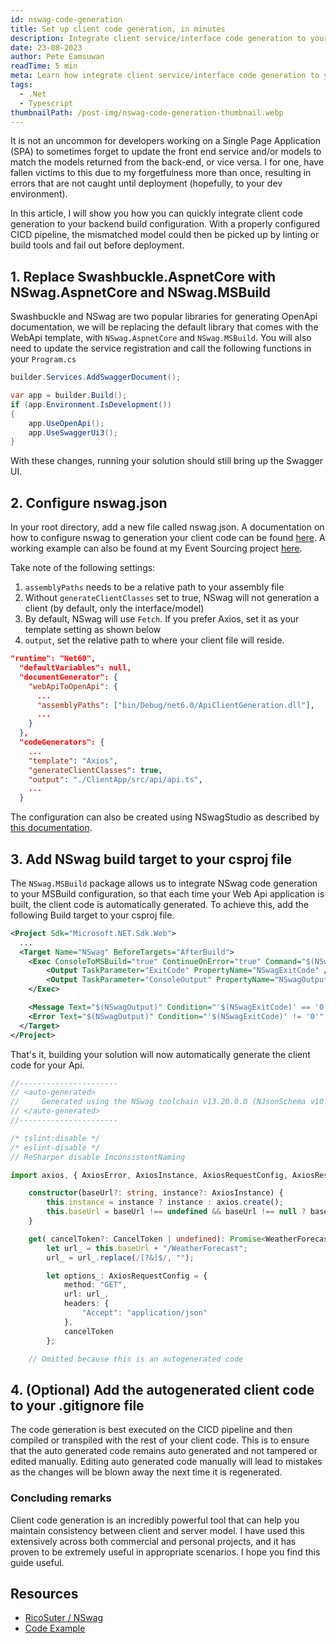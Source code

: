 ```yaml
---
id: nswag-code-generation
title: Set up client code generation, in minutes
description: Integrate client service/interface code generation to your ASP.NET Core build chain in seconds.
date: 23-08-2023
author: Pete Eamsuwan
readTime: 5 min
meta: Learn how integrate client service/interface code generation to your ASP.NET Core build chain in seconds.
tags:
  - .Net
  - Typescript
thumbnailPath: /post-img/nswag-code-generation-thumbnail.webp
---
```


It is not an uncommon for developers working on a Single Page Application (SPA) to sometimes forget to update the front end service and/or models to match the models returned from the back-end, or vice versa. I for one, have fallen victims to this due to my forgetfulness more than once, resulting in errors that are not caught until deployment (hopefully, to your dev environment).

In this article, I will show you how you can quickly integrate client code generation to your backend build configuration. With a properly configured CICD pipeline, the mismatched model could then be picked up by linting or build tools and fail out before deployment.

## 1. Replace Swashbuckle.AspnetCore with NSwag.AspnetCore and NSwag.MSBuild

Swashbuckle and NSwag are two popular libraries for generating OpenApi documentation, we will be replacing the default library that comes with the WebApi template, with `NSwag.AspnetCore` and `NSwag.MSBuild`. You will also need to update the service registration and call the following functions in your `Program.cs`

```cs
builder.Services.AddSwaggerDocument();

var app = builder.Build();
if (app.Environment.IsDevelopment())
{
    app.UseOpenApi();
    app.UseSwaggerUi3();
}
```

With these changes, running your solution should still bring up the Swagger UI.

## 2. Configure nswag.json

In your root directory, add a new file called nswag.json. A documentation on how to configure nswag to generation your client code can be found [here](https://github.com/RicoSuter/NSwag/wiki/NSwag-Configuration-Document). A working example can also be found at my Event Sourcing project [here](https://github.com/eamsdev/MiniESS/blob/master/MiniESS.Todo/nswag.json).

Take note of the following settings:

1. `assemblyPaths` needs to be a relative path to your assembly file
2. Without `generateClientClasses` set to true, NSwag will not generation a client (by default, only the interface/model)
3. By default, NSwag will use `Fetch`. If you prefer Axios, set it as your template setting as shown below
4. `output`, set the relative path to where your client file will reside.

```json
"runtime": "Net60",
  "defaultVariables": null,
  "documentGenerator": {
    "webApiToOpenApi": {
      ...
      "assemblyPaths": ["bin/Debug/net6.0/ApiClientGeneration.dll"],
      ...
    }
  },
  "codeGenerators": {
    ...
    "template": "Axios",
    "generateClientClasses": true,
    "output": "./ClientApp/src/api/api.ts",
    ...
  }
```

The configuration can also be created using NSwagStudio as described by [this documentation](https://github.com/RicoSuter/NSwag/wiki/NSwag-Configuration-Document).

## 3. Add NSwag build target to your csproj file

The `NSwag.MSBuild` package allows us to integrate NSwag code generation to your MSBuild configuration, so that each time your Web Api application is built, the client code is automatically generated. To achieve this, add the following Build target to your csproj file.

```xml
<Project Sdk="Microsoft.NET.Sdk.Web">
  ...
  <Target Name="NSwag" BeforeTargets="AfterBuild">
    <Exec ConsoleToMSBuild="true" ContinueOnError="true" Command="$(NSwagExe_Net60) run nswag.json">
        <Output TaskParameter="ExitCode" PropertyName="NSwagExitCode" />
        <Output TaskParameter="ConsoleOutput" PropertyName="NSwagOutput" />
    </Exec>

    <Message Text="$(NSwagOutput)" Condition="'$(NSwagExitCode)' == '0'" Importance="low" />
    <Error Text="$(NSwagOutput)" Condition="'$(NSwagExitCode)' != '0'" />
  </Target>
</Project>
```

That's it, building your solution will now automatically generate the client code for your Api.

```ts
//----------------------
// <auto-generated>
//     Generated using the NSwag toolchain v13.20.0.0 (NJsonSchema v10.9.0.0 (Newtonsoft.Json v13.0.0.0)) (http://NSwag.org)
// </auto-generated>
//----------------------

/* tslint:disable */
/* eslint-disable */
// ReSharper disable InconsistentNaming

import axios, { AxiosError, AxiosInstance, AxiosRequestConfig, AxiosResponse, CancelToken } from 'axios';

    constructor(baseUrl?: string, instance?: AxiosInstance) {
        this.instance = instance ? instance : axios.create();
        this.baseUrl = baseUrl !== undefined && baseUrl !== null ? baseUrl : "";
    }

    get( cancelToken?: CancelToken | undefined): Promise<WeatherForecast[]> {
        let url_ = this.baseUrl + "/WeatherForecast";
        url_ = url_.replace(/[?&]$/, "");

        let options_: AxiosRequestConfig = {
            method: "GET",
            url: url_,
            headers: {
                "Accept": "application/json"
            },
            cancelToken
        };

    // Omitted because this is an autogenerated code
```

## 4. (Optional) Add the autogenerated client code to your .gitignore file

The code generation is best executed on the CICD pipeline and then compiled or transpiled with the rest of your client code. This is to ensure that the auto generated code remains auto generated and not tampered or edited manually. Editing auto generated code manually will lead to mistakes as the changes will be blown away the next time it is regenerated.

### Concluding remarks

Client code generation is an incredibly powerful tool that can help you maintain consistency between client and server model. I have used this extensively across both commercial and personal projects, and it has proven to be extremely useful in appropriate scenarios. I hope you find this guide useful.

## Resources

- [RicoSuter / NSwag](https://github.com/RicoSuter/NSwag)
- [Code Example](https://github.com/eamsdev/MiniESS/blob/master/MiniESS.Todo/nswag.json)
